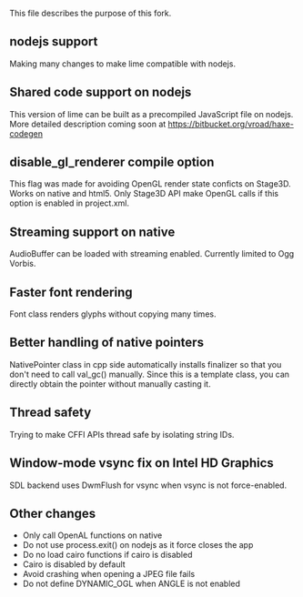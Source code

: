 This file describes the purpose of this fork.

nodejs support
--------------
Making many changes to make lime compatible with nodejs.

Shared code support on nodejs
-----------------------------
This version of lime can be built as a precompiled JavaScript file on nodejs.
More detailed description coming soon at https://bitbucket.org/vroad/haxe-codegen

disable_gl_renderer compile option
---------------------------------------
This flag was made for avoiding OpenGL render state conficts on Stage3D. Works on native and html5.
Only Stage3D API make OpenGL calls if this option is enabled in project.xml.

Streaming support on native
---------------------------
AudioBuffer can be loaded with streaming enabled. Currently limited to Ogg Vorbis.

Faster font rendering
---------------------
Font class renders glyphs without copying many times.

Better handling of native pointers
----------------------------------
NativePointer class in cpp side automatically installs finalizer so that you don't need to call val_gc() manually.
Since this is a template class, you can directly obtain the pointer without manually casting it.

Thread safety
-------------
Trying to make CFFI APIs thread safe by isolating string IDs.

Window-mode vsync fix on Intel HD Graphics
------------------------------
SDL backend uses DwmFlush for vsync when vsync is not force-enabled.

Other changes
-------------
- Only call OpenAL functions on native
- Do not use process.exit() on nodejs as it force closes the app
- Do no load cairo functions if cairo is disabled
- Cairo is disabled by default
- Avoid crashing when opening a JPEG file fails
- Do not define DYNAMIC_OGL when ANGLE is not enabled
